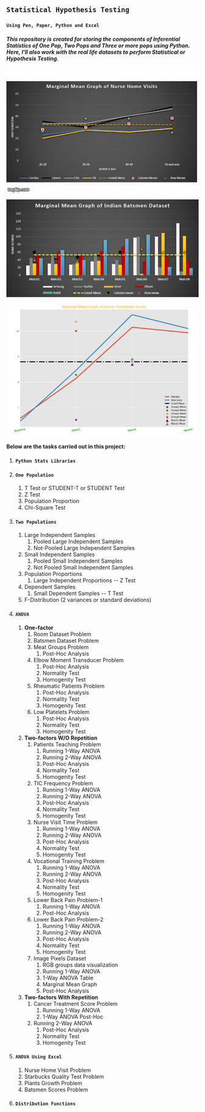 ## **``Statistical Hypothesis Testing``**
#### **``Using Pen, Paper, Python and Excel``**
##### **This repository is created for storing the components of Inferential Statistics of One Pop, Two Pops and Three or more pops using Python. Here, I'll also work with the real life datasets to perform Statistical or Hypothesis Testing.**

![MMGs_Video](ANOVA_using_excel/Stats_MMGs.gif)

![ANOVA_excel_example](ANOVA_using_excel/Batsmen_Dataset_MMG.PNG)

![ANOVA_excel_example](ANOVA_using_excel/Cancer_Treatment_Score_Dataset_MMG.PNG)

**Below are the tasks carried out in this project:**

1. #### **``Python Stats Libraries``**
2. #### **``One Population``**
	1. T Test or STUDENT-T or STUDENT Test
	2. Z Test
	3. Population Proportion
	4. Chi-Square Test
3. #### **``Two Populations``**
	1. Large Independent Samples
		1. Pooled Large Independent Samples
		2. Not-Pooled Large Independent Samples
	2. Small Independent Samples
		1. Pooled Small Independent Samples
		2. Not Pooled Small Independent Samples
	3. Population Proportions
		1. Large Independent Proportions -- Z Test
	4. Dependent Samples
		1. Small Dependent Samples -- T Test
	5. F-Distribution (2 variances or standard deviations)
4. #### **``ANOVA``**
	1. **One-factor**
        1. Room Dataset Problem
        2. Batsmen Dataset Problem
        3. Meat Groups Problem
            1. Post-Hoc Analysis
        4. Elbow Moment Transducer Problem
            1. Post-Hoc Analysis
            2. Normality Test
            3. Homogenity Test
        5. Rheumatic Patients Problem
            1. Post-Hoc Analysis
            2. Normality Test
            3. Homogenity Test
        6. Low Platelets Problem
            1. Post-Hoc Analysis
            2. Normality Test
            3. Homogenity Test
    2. **Two-factors W/O Repetition**
		1. Patients Teaching Problem
			1. Running 1-Way ANOVA
			2. Running 2-Way ANOVA
			3. Post-Hoc Analysis
			4. Normality Test
			5. Homogenity Test
		2. TIC Frequency Problem
			1. Running 1-Way ANOVA
			2. Running 2-Way ANOVA
			3. Post-Hoc Analysis
			4. Normality Test
			5. Homogenity Test
		3. Nurse Visit Time Problem
			1. Running 1-Way ANOVA
			2. Running 2-Way ANOVA
			3. Post-Hoc Analysis
			4. Normality Test
			5. Homogenity Test
		4. Vocational Training Problem
			1. Running 1-Way ANOVA
			2. Running 2-Way ANOVA
			3. Post-Hoc Analysis
			4. Normality Test
			5. Homogenity Test
		5. Lower Back Pain Problem-1
			1. Running 1-Way ANOVA
			2. Post-Hoc Analysis
		6. Lower Back Pain Problem-2
			1. Running 1-Way ANOVA
			2. Running 2-Way ANOVA
			3. Post-Hoc Analysis
			4. Normality Test
			5. Homogenity Test
		7. Image Pixels Dataset
			1. RGB groups data visualization
			2. Running 1-Way ANOVA
			3. 1-Way ANOVA Table
			4. Marginal Mean Graph
			5. Post-Hoc Analysis
	3. **Two-factors With Repetition**
		1. Cancer Treatment Score Problem
			1. Running 1-Way ANOVA
            2. 1-Way ANOVA Post-Hoc
        2. Running 2-Way ANOVA
            1. Post-Hoc Analysis
            2. Normality Test
            3. Homogenity Test
5. #### **``ANOVA Using Excel``**
	1. Nurse Home Visit Problem
	2. Starbucks Quality Test Problem
	3. Plants Growth Problem
	4. Batsmen Scores Problem
6. #### **``Distribution Functions``**
